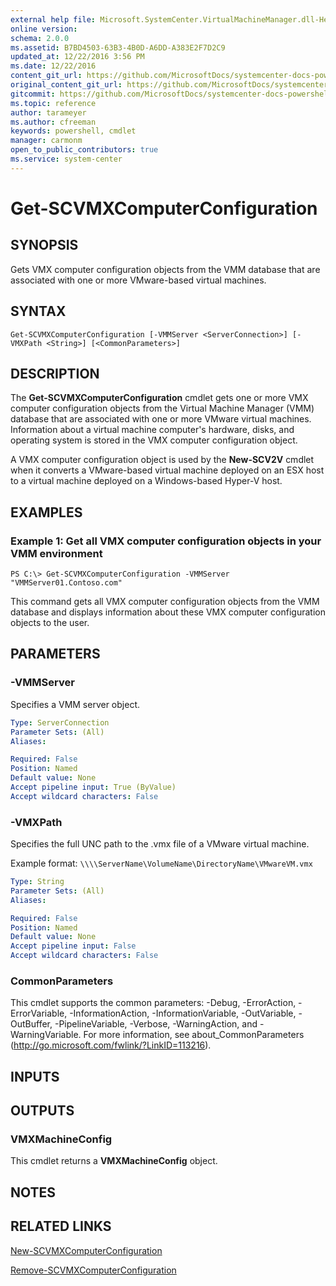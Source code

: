 ```yaml
---
external help file: Microsoft.SystemCenter.VirtualMachineManager.dll-Help.xml
online version: 
schema: 2.0.0
ms.assetid: B7BD4503-63B3-4B0D-A6DD-A383E2F7D2C9
updated_at: 12/22/2016 3:56 PM
ms.date: 12/22/2016
content_git_url: https://github.com/MicrosoftDocs/systemcenter-docs-powershell/blob/master/systemcenter-cmdlets/SystemCenter2016/VirtualMachineManager/vlatest/Get-SCVMXComputerConfiguration.md
original_content_git_url: https://github.com/MicrosoftDocs/systemcenter-docs-powershell/blob/master/systemcenter-cmdlets/SystemCenter2016/VirtualMachineManager/vlatest/Get-SCVMXComputerConfiguration.md
gitcommit: https://github.com/MicrosoftDocs/systemcenter-docs-powershell/blob/96e5647587661652225fbdd2c797cd4d59d542bc/systemcenter-cmdlets/SystemCenter2016/VirtualMachineManager/vlatest/Get-SCVMXComputerConfiguration.md
ms.topic: reference
author: tarameyer
ms.author: cfreeman
keywords: powershell, cmdlet
manager: carmonm
open_to_public_contributors: true
ms.service: system-center
---
```


# Get-SCVMXComputerConfiguration

## SYNOPSIS
Gets VMX computer configuration objects from the VMM database that are associated with one or more VMware-based virtual machines.

## SYNTAX

```
Get-SCVMXComputerConfiguration [-VMMServer <ServerConnection>] [-VMXPath <String>] [<CommonParameters>]
```

## DESCRIPTION
The **Get-SCVMXComputerConfiguration** cmdlet gets one or more VMX computer configuration objects from the Virtual Machine Manager (VMM) database that are associated with one or more VMware virtual machines.
Information about a virtual machine computer's hardware, disks, and operating system is stored in the VMX computer configuration object.

A VMX computer configuration object is used by the **New-SCV2V** cmdlet when it converts a VMware-based virtual machine deployed on an ESX host to a virtual machine deployed on a Windows-based Hyper-V host.

## EXAMPLES

### Example 1: Get all VMX computer configuration objects in your VMM environment
```
PS C:\> Get-SCVMXComputerConfiguration -VMMServer "VMMServer01.Contoso.com"
```

This command gets all VMX computer configuration objects from the VMM database and displays information about these VMX computer configuration objects to the user.

## PARAMETERS

### -VMMServer
Specifies a VMM server object.

```yaml
Type: ServerConnection
Parameter Sets: (All)
Aliases: 

Required: False
Position: Named
Default value: None
Accept pipeline input: True (ByValue)
Accept wildcard characters: False
```

### -VMXPath
Specifies the full UNC path to the .vmx file of a VMware virtual machine. 



Example format: `\\\\ServerName\VolumeName\DirectoryName\VMwareVM.vmx`

```yaml
Type: String
Parameter Sets: (All)
Aliases: 

Required: False
Position: Named
Default value: None
Accept pipeline input: False
Accept wildcard characters: False
```

### CommonParameters
This cmdlet supports the common parameters: -Debug, -ErrorAction, -ErrorVariable, -InformationAction, -InformationVariable, -OutVariable, -OutBuffer, -PipelineVariable, -Verbose, -WarningAction, and -WarningVariable. For more information, see about_CommonParameters (http://go.microsoft.com/fwlink/?LinkID=113216).

## INPUTS

## OUTPUTS

### VMXMachineConfig
This cmdlet returns a **VMXMachineConfig** object.

## NOTES

## RELATED LINKS

[New-SCVMXComputerConfiguration](xref:SystemCenter2016/VirtualMachineManager/vlatest/New-SCVMXComputerConfiguration.md)

[Remove-SCVMXComputerConfiguration](xref:SystemCenter2016/VirtualMachineManager/vlatest/Remove-SCVMXComputerConfiguration.md)

